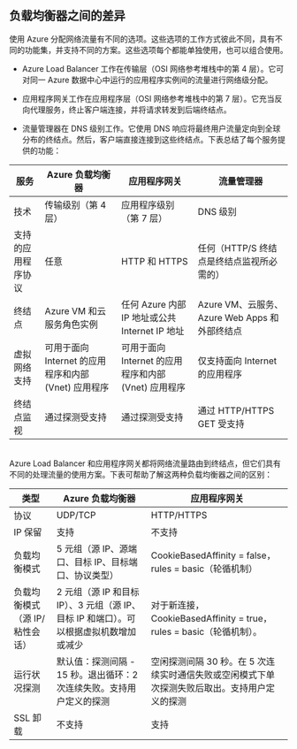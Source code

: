 ## 负载均衡器之间的差异

使用 Azure 分配网络流量有不同的选项。这些选项的工作方式彼此不同，具有不同的功能集，并支持不同的方案。这些选项每个都能单独使用，也可以组合使用。

- Azure Load Balancer 工作在传输层（OSI 网络参考堆栈中的第 4 层）。它可对同一 Azure 数据中心中运行的应用程序实例间的流量进行网络级分配。

- 应用程序网关工作在应用程序层（OSI 网络参考堆栈中的第 7 层）。它充当反向代理服务，终止客户端连接，并将请求转发到后端终结点。

- 	流量管理器在 DNS 级别工作。它使用 DNS 响应将最终用户流量定向到全球分布的终结点。然后，客户端直接连接到这些终结点。下表总结了每个服务提供的功能：

| 服务 | Azure 负载均衡器 | 应用程序网关 | 流量管理器 |
|---|---|---|---|
|技术| 传输级别（第 4 层） | 应用程序级别（第 7 层） | DNS 级别 |
| 支持的应用程序协议 |	任意 | HTTP 和 HTTPS | 	任何（HTTP/S 终结点是终结点监视所必需的） |
| 终结点 | Azure VM 和云服务角色实例 | 任何 Azure 内部 IP 地址或公共 Internet IP 地址 | Azure VM、云服务、Azure Web Apps 和外部终结点 |
| 虚拟网络支持 | 可用于面向 Internet 的应用程序和内部 (Vnet) 应用程序 | 可用于面向 Internet 的应用程序和内部 (Vnet) 应用程序 |	仅支持面向 Internet 的应用程序 |
| 终结点监视 | 通过探测受支持 | 通过探测受支持 | 通过 HTTP/HTTPS GET 受支持 | 
<BR> Azure Load Balancer 和应用程序网关都将网络流量路由到终结点，但它们具有不同的处理流量的使用方案。下表可帮助了解这两种负载均衡器之间的区别：


| 类型 | Azure 负载均衡器 | 应用程序网关 |
|---|---|---|
| 协议 | UDP/TCP | HTTP/HTTPS |
| IP 保留 | 支持 | 不支持 | 
| 负载均衡模式 | 5 元组（源 IP、源端口、目标 IP、目标端口、协议类型） | CookieBasedAffinity = false，rules = basic（轮循机制） | 
| 负载均衡模式（源 IP/粘性会话） | 2 元组（源 IP 和目标 IP）、3 元组（源 IP、目标 IP 和端口）。可以根据虚拟机数增加或减少 | 对于新连接，CookieBasedAffinity = true，rules = basic（轮循机制）。 |
| 运行状况探测 | 默认值：探测间隔 - 15 秒。退出循环：2 次连续失败。支持用户定义的探测 | 空闲探测间隔 30 秒。在 5 次连续实时通信失败或空闲模式下单次探测失败后取出。支持用户定义的探测 | 
| SSL 卸载 | 不支持 | 支持 | 



<!---HONumber=Mooncake_0627_2016-->